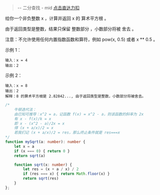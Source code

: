 > -- 二分查找 - mid
> [点击直达力扣](https://leetcode.cn/problems/sqrtx/description/)

给你一个非负整数 x ，计算并返回 x 的 算术平方根 。

由于返回类型是整数，结果只保留 整数部分 ，小数部分将被 舍去 。

注意：不允许使用任何内置指数函数和算符，例如 pow(x, 0.5) 或者 x ** 0.5 。

示例 1：

    输入：x = 4
    输出：2

示例 2：

    输入：x = 8
    输出：2
    解释：8 的算术平方根是 2.82842..., 由于返回类型是整数，小数部分将被舍去。


```typescript
/*
    牛顿迭代法：
    由已知可推导：x^2 = a，记函数 f(x) = x^2 - a，则该函数的斜率为 2x
    有 x - f(x)/k = x
    即 x - (x^2 - a)/2x = x
    得 (x + a/x)/2 = x
    若我们记 (x + a/x)/2 = res，那么终止条件就是 res===x
*/
function mySqrt(a: number): number {
    let x = a
    if (x === 0) { return 0 }
    return sqrt(a)

    function sqrt(x: number) {
        let res = (x + a / x) / 2
        if (res === x) { return Math.floor(x) }
        return sqrt(res)
    }
};
```